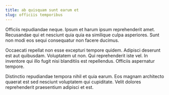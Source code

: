 ```yaml
---
title: ab quisquam sunt earum et
slug: officiis temporibus
---
```


Officiis repudiandae neque. Ipsum et harum ipsum reprehenderit amet. Recusandae qui et nesciunt quia quia ea similique culpa asperiores. Sunt non modi eos sequi consequatur non facere ducimus.

Occaecati repellat non esse excepturi tempore quidem. Adipisci deserunt est aut quibusdam. Voluptatem ut non. Qui reprehenderit iste vel. In inventore qui illo fugit nisi blanditiis est repellendus. Officiis aspernatur tempore.

Distinctio repudiandae tempora nihil et quia earum. Eos magnam architecto quaerat est sed nesciunt voluptatem qui cupiditate. Velit dolores reprehenderit praesentium adipisci et est.
